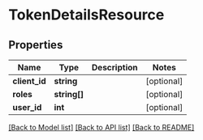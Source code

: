 # TokenDetailsResource

## Properties
Name | Type | Description | Notes
------------ | ------------- | ------------- | -------------
**client_id** | **string** |  | [optional] 
**roles** | **string[]** |  | [optional] 
**user_id** | **int** |  | [optional] 

[[Back to Model list]](../README.md#documentation-for-models) [[Back to API list]](../README.md#documentation-for-api-endpoints) [[Back to README]](../README.md)


